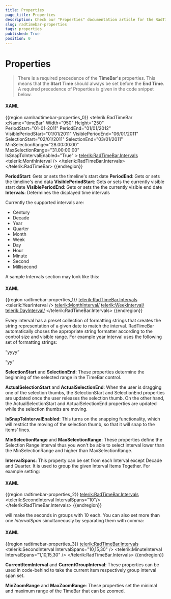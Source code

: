 ```yaml
---
title: Properties
page_title: Properties
description: Check our "Properties" documentation article for the RadTimeBar WPF control.
slug: radtimebar-properties
tags: properties
published: True
position: 0
---
```


# Properties

> There is a required precedence of the __TimeBar's__ properties. This means that the __Start Time__ should always be set before the __End Time__. A required precedence of Properties is given in the code snippet below.

#### __XAML__

{{region xamlradtimebar-properties_0}}
	<telerik:RadTimeBar x:Name="timeBar" Width="950" Height="250"      
						PeriodStart="01-01-2011"
						PeriodEnd="01/01/2012"
						VisiblePeriodStart="01/01/2011"
						VisiblePeriodEnd="06/01/2011"
						SelectionStart="02/01/2011"
						SelectionEnd="03/01/2011"
						MinSelectionRange="28.00:00:00"                            
						MaxSelectionRange="31.00:00:00"                            
						IsSnapToIntervalEnabled="True" >
		<telerik:RadTimeBar.Intervals>
			<telerik:MonthInterval />
		</telerik:RadTimeBar.Intervals>
	</telerik:RadTimeBar>
{{endregion}} 
	
__PeriodStart__: Gets or sets the timeline's start date
__PeriodEnd__: Gets or sets the timeline's end data
__VisiblePeriodStart__: Gets or sets the currently visible start date
__VisiblePeriodEnd__: Gets or sets the the currently visible end date
__Intervals__: Determines the displayed time intervals

Currently the supported intervals are:

* Century
* Decade
* Year
* Quarter
* Month
* Week
* Day
* Hour
* Minute
* Second
* Millisecond

A sample Intervals section may look like this:

#### __XAML__

{{region radtimebar-properties_1}}
	<telerik:RadTimeBar.Intervals>
	     <telerik:YearInterval />
	     <telerik:MonthInterval/>
	     <telerik:WeekInterval/>
	     <telerik:DayInterval/>
	 </telerik:RadTimeBar.Intervals>
{{endregion}}

Every interval has a preset collection of formatting strings that creates the string representation of a given date to match the interval. RadTimeBar automatically choses the appropriate string formatter according to the control size and visible range. For example year interval uses the following set of formatting strings:

“yyyy”

“yy”

__SelectionStart__ and __SelectionEnd__: These properties determine the beginning of the selected range in the TimeBar control.

__ActualSelectionStart__ and __ActualSelectionEnd__: When the user is dragging one of the selection thumbs, the SelectionStart and SelectionEnd properties are updated once the user releases the selection thumb. On the other hand, the ActualSelectionStart and ActualSelectionEnd properties are updated while the selection thumbs are moving.

__IsSnapToIntervalEnabled__: This turns on the snapping functionality, which will restrict the moving of the selection thumb, so that it will snap to the items' lines.

__MinSelectionRange__ and __MaxSelectionRange__: These properties define the Selection Range interval thus you won't be able to select interval lower than the MinSelectionRange and higher than MaxSelectionRange.

__IntervalSpans__: This property can be set from each Interval except Decade and Quarter. It is used to group the given Interval Items Together. For example setting:

#### __XAML__

{{region radtimebar-properties_2}}
	<telerik:RadTimeBar.Intervals>
	   <telerik:SecondInterval IntervalSpans="10"/>
	</telerik:RadTimeBar.Intervals>
{{endregion}}

will make the seconds in groups with 10 each. You can also set more than one *IntervalSpan* simultaneously by separating them with comma:

#### __XAML__

{{region radtimebar-properties_3}}
	<telerik:RadTimeBar.Intervals>
	   <telerik:SecondInterval IntervalSpans="10,15,30" />
	   <telerik:MinuteInterval IntervalSpans="1,10,15,30" />
	</telerik:RadTimeBar.Intervals>
{{endregion}}

__CurrentItemInterval__ and __CurrentGroupInterval__: These properties can be used in code-behind to take the current item respectively group interval span set.

__MinZoomRange__ and __MaxZoomRange__: These properties set the minimal and maximum range of the TimeBar that can be zoomed.
